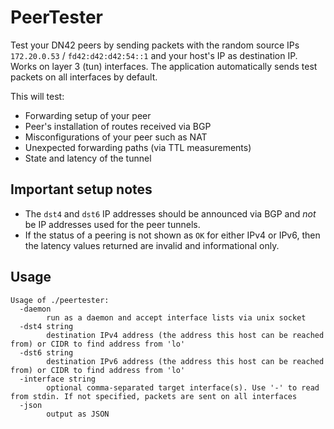 # PeerTester

Test your DN42 peers by sending packets with the random source IPs ``172.20.0.53`` / ``fd42:d42:d42:54::1`` and your host's IP as destination IP.
Works on layer 3 (tun) interfaces. The application automatically sends test packets on all interfaces by default.

This will test:
- Forwarding setup of your peer
- Peer's installation of routes received via BGP
- Misconfigurations of your peer such as NAT
- Unexpected forwarding paths (via TTL measurements)
- State and latency of the tunnel

## Important setup notes
- The `dst4` and `dst6` IP addresses should be announced via BGP and *not* be IP addresses used for the peer tunnels.
- If the status of a peering is not shown as `OK` for either IPv4 or IPv6, then the latency values returned are invalid and informational only.

## Usage
````
Usage of ./peertester:
  -daemon
        run as a daemon and accept interface lists via unix socket
  -dst4 string
        destination IPv4 address (the address this host can be reached from) or CIDR to find address from 'lo'
  -dst6 string
        destination IPv6 address (the address this host can be reached from) or CIDR to find address from 'lo'
  -interface string
        optional comma-separated target interface(s). Use '-' to read from stdin. If not specified, packets are sent on all interfaces
  -json
        output as JSON
````
